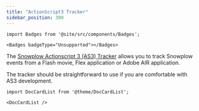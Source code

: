 ```yaml
---
title: "ActionScript3 Tracker"
sidebar_position: 300
---
```


```mdx-code-block
import Badges from '@site/src/components/Badges';

<Badges badgeType="Unsupported"></Badges>
```

The [Snowplow Actionscript 3 (AS3) Tracker](https://github.com/snowplow/snowplow-actionscript3-tracker) allows you to track Snowplow events from a Flash movie, Flex application or Adobe AIR application.

The tracker should be straightforward to use if you are comfortable with AS3 development.

```mdx-code-block
import DocCardList from '@theme/DocCardList';

<DocCardList />
```
